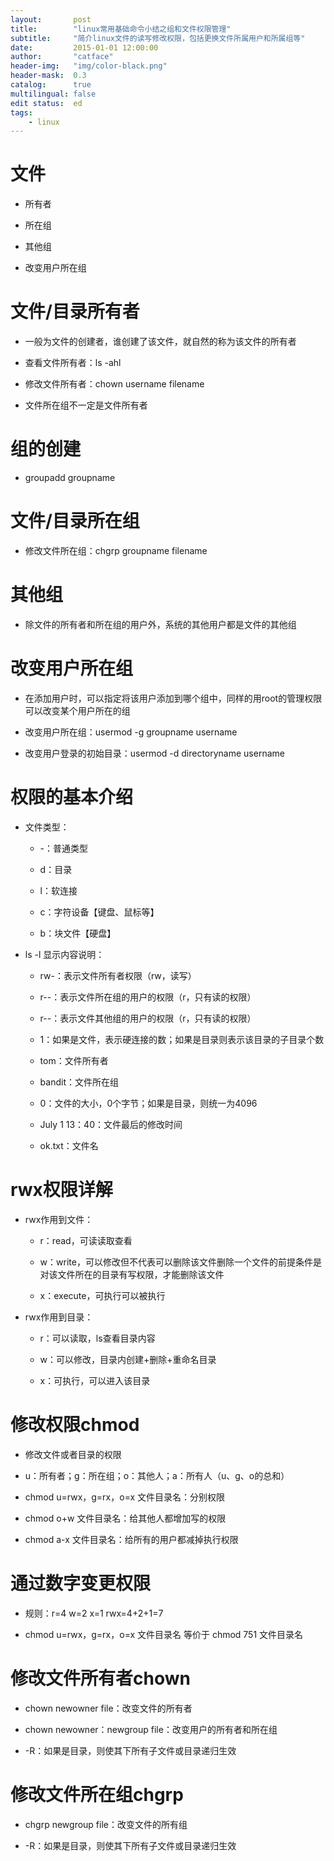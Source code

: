 ```yaml
---
layout:       post
title:        "linux常用基础命令小结之组和文件权限管理"
subtitle:     "简介linux文件的读写修改权限，包括更换文件所属用户和所属组等"
date:         2015-01-01 12:00:00
author:       "catface"
header-img:   "img/color-black.png"
header-mask:  0.3
catalog:      true
multilingual: false
edit status:  ed
tags:
    - linux
---
```


# 文件

- 所有者

- 所在组

- 其他组

- 改变用户所在组

# 文件/目录所有者

- 一般为文件的创建者，谁创建了该文件，就自然的称为该文件的所有者

- 查看文件所有者：ls -ahl

- 修改文件所有者：chown username filename

 - 文件所在组不一定是文件所有者

# 组的创建

- groupadd groupname

# 文件/目录所在组

- 修改文件所在组：chgrp groupname filename

# 其他组

- 除文件的所有者和所在组的用户外，系统的其他用户都是文件的其他组

# 改变用户所在组

- 在添加用户时，可以指定将该用户添加到哪个组中，同样的用root的管理权限可以改变某个用户所在的组

- 改变用户所在组：usermod -g groupname username

- 改变用户登录的初始目录：usermod -d directoryname username

# 权限的基本介绍

- 文件类型：

	- -：普通类型
	
	- d：目录
	
	- l：软连接
	
	- c：字符设备【键盘、鼠标等】
	
	- b：块文件【硬盘】

- ls -l 显示内容说明：

	- rw-：表示文件所有者权限（rw，读写）
	
	- r--：表示文件所在组的用户的权限（r，只有读的权限）
	
	- r--：表示文件其他组的用户的权限（r，只有读的权限）
	
	- 1：如果是文件，表示硬连接的数；如果是目录则表示该目录的子目录个数
	
	- tom：文件所有者
	
	- bandit：文件所在组
	
	- 0：文件的大小，0个字节；如果是目录，则统一为4096
	
	- July 1 13：40：文件最后的修改时间
	
	- ok.txt：文件名

# rwx权限详解

- rwx作用到文件：

	- r：read，可读读取查看
	
	- w：write，可以修改但不代表可以删除该文件删除一个文件的前提条件是对该文件所在的目录有写权限，才能删除该文件
	
	- x：execute，可执行可以被执行

- rwx作用到目录：

	- r：可以读取，ls查看目录内容
	
	- w：可以修改，目录内创建+删除+重命名目录
	
	- x：可执行，可以进入该目录

# 修改权限chmod

- 修改文件或者目录的权限

- u：所有者；g：所在组；o：其他人；a：所有人（u、g、o的总和）

- chmod u=rwx，g=rx，o=x 文件目录名：分别权限

- chmod o+w 文件目录名：给其他人都增加写的权限

- chmod a-x 文件目录名：给所有的用户都减掉执行权限

# 通过数字变更权限

- 规则：r=4 w=2 x=1 rwx=4+2+1=7

- chmod u=rwx，g=rx，o=x 文件目录名 等价于 chmod 751 文件目录名

# 修改文件所有者chown

- chown newowner file：改变文件的所有者

- chown newowner：newgroup file：改变用户的所有者和所在组

- -R：如果是目录，则使其下所有子文件或目录递归生效

# 修改文件所在组chgrp

- chgrp newgroup file：改变文件的所有组

- -R：如果是目录，则使其下所有子文件或目录递归生效